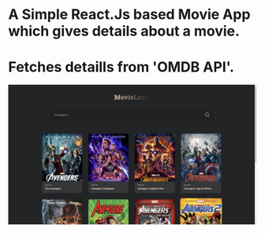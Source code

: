 # A Simple React.Js  based Movie App which gives details about a movie.
# Fetches detaills from 'OMDB API'.

<a href="#"><img src="src/assets/ss1.png" width=1390px ></a>

